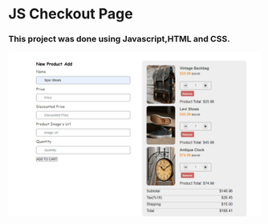 # JS Checkout Page

### This project was done using Javascript,HTML and CSS.

![CheckoutPage](img/checkout.gif)